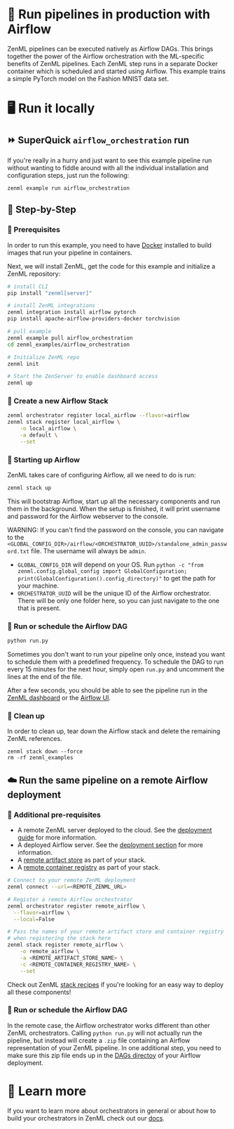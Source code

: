 # 🏃 Run pipelines in production with Airflow

ZenML pipelines can be executed natively as Airflow DAGs. This brings together
the power of the Airflow orchestration with the ML-specific benefits of ZenML
pipelines. Each ZenML step runs in a separate Docker container which is 
scheduled and started using Airflow. This example trains a simple PyTorch model
on the Fashion MNIST data set.

# 🖥 Run it locally

## ⏩ SuperQuick `airflow_orchestration` run

If you're really in a hurry and just want to see this example pipeline run
without wanting to fiddle around with all the individual installation and
configuration steps, just run the following:

```shell
zenml example run airflow_orchestration
```


## 👣 Step-by-Step
### 📄 Prerequisites 

In order to run this example, you need to have
[Docker](https://docs.docker.com/get-docker/) installed to build images that run
your pipeline in containers.

Next, we will install ZenML, get the code for this example and initialize a
ZenML repository:

```bash
# install CLI
pip install "zenml[server]"

# install ZenML integrations
zenml integration install airflow pytorch
pip install apache-airflow-providers-docker torchvision

# pull example
zenml example pull airflow_orchestration
cd zenml_examples/airflow_orchestration

# Initialize ZenML repo
zenml init

# Start the ZenServer to enable dashboard access
zenml up
```

### 🥞 Create a new Airflow Stack

```bash
zenml orchestrator register local_airflow --flavor=airflow
zenml stack register local_airflow \
    -o local_airflow \
    -a default \
    --set
```

### 🏁️ Starting up Airflow

ZenML takes care of configuring Airflow, all we need to do is run:

```bash
zenml stack up
```

This will bootstrap Airflow, start up all the necessary components and run them
in the background. When the setup is finished, it will print username and
password for the Airflow webserver to the console.

WARNING: If you can't find the password on the console, you
can navigate to the
`<GLOBAL_CONFIG_DIR>/airflow/<ORCHESTRATOR_UUID>/standalone_admin_password.txt`
file. The username will always be `admin`.

- `GLOBAL_CONFIG_DIR` will depend on your OS. Run `python -c "from zenml.config.global_config import GlobalConfiguration; print(GlobalConfiguration().config_directory)"` to get the path for your machine.
- `ORCHESTRATOR_UUID` will be the unique ID of the Airflow orchestrator. There will be only one
folder here, so you can just navigate to the one that is present.

### 📆 Run or schedule the Airflow DAG

```bash
python run.py
```

Sometimes you don't want to run your pipeline only once, instead you want to schedule them with a predefined frequency.
To schedule the DAG to run every 15 minutes for the next hour, simply open `run.py` and uncomment the lines at the 
end of the file.

After a few seconds, you should be able to see the pipeline run in the [ZenML dashboard](http://localhost:8237/pipelines/all-runs) or the
[Airflow UI](http://localhost:8080/home).
### 🧽 Clean up

In order to clean up, tear down the Airflow stack and delete the remaining ZenML
references.

```shell
zenml stack down --force
rm -rf zenml_examples
```

## ☁️ Run the same pipeline on a remote Airflow deployment

### 📄 Additional pre-requisites

* A remote ZenML server deployed to the cloud. See the [deployment guide](https://docs.zenml.io/getting-started/deploying-zenml) for more information.
* A deployed Airflow server. See the [deployment section](https://docs.zenml.io/component-gallery/orchestrators/airflow#how-to-deploy-it) for more information.
* A [remote artifact store](https://docs.zenml.io/component-gallery/artifact-stores) as part of your stack.
* A [remote container registry](https://docs.zenml.io/component-gallery/container-registries) as part of your stack.

```bash
# Connect to your remote ZenML deployment
zenml connect --url=<REMOTE_ZENML_URL>

# Register a remote Airflow orchestrator
zenml orchestrator register remote_airflow \
  --flavor=airflow \
  --local=False

# Pass the names of your remote artifact store and container registry
# when registering the stack here
zenml stack register remote_airflow \
    -o remote_airflow \
    -a <REMOTE_ARTIFACT_STORE_NAME> \
    -c <REMOTE_CONTAINER_REGISTRY_NAME> \
    --set
```

Check out ZenML [stack recipes](https://github.com/zenml-io/mlops-stacks)
if you're looking for an easy way to deploy all these components!

### 📆 Run or schedule the Airflow DAG

In the remote case, the Airflow orchestrator works different than other ZenML orchestrators.
Calling `python run.py` will not actually run the pipeline, but instead will create a
`.zip` file containing an Airflow representation of your ZenML pipeline.
In one additional step, you need to make sure this zip file ends up in the
[DAGs directoy](https://airflow.apache.org/docs/apache-airflow/stable/concepts/overview.html#architecture-overview)
of your Airflow deployment.

# 📜 Learn more

If you want to learn more about orchestrators in general or about how to build your orchestrators in ZenML
check out our [docs](https://docs.zenml.io/component-gallery/orchestrators).
